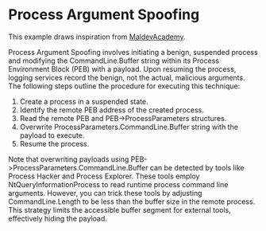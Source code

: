 # Process Argument Spoofing

This example draws inspiration from [MaldevAcademy](https://maldevacademy.com/).

Process Argument Spoofing involves initiating a benign, suspended process and modifying the CommandLine.Buffer string within its Process Environment Block (PEB) with a payload. Upon resuming the process, logging services record the benign, not the actual, malicious arguments. The following steps outline the procedure for executing this technique:

1. Create a process in a suspended state.
2. Identify the remote PEB address of the created process.
3. Read the remote PEB and PEB->ProcessParameters structures.
4. Overwrite ProcessParameters.CommandLine.Buffer string with the payload to execute.
5. Resume the process.

Note that overwriting payloads using PEB->ProcessParameters.CommandLine.Buffer can be detected by tools like Process Hacker and 
Process Explorer. These tools employ NtQueryInformationProcess to read runtime process command line arguments. However, you can trick these tools by adjusting CommandLine.Length to be less than the buffer size in the remote process. This strategy limits the accessible buffer segment for external tools, effectively hiding the payload.
